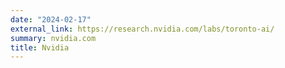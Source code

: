 ```yaml
---
date: "2024-02-17"
external_link: https://research.nvidia.com/labs/toronto-ai/
summary: nvidia.com
title: Nvidia
---
```

